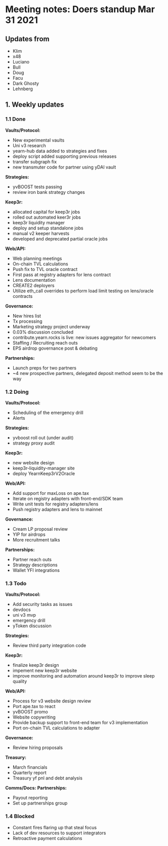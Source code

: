 # Meeting notes: Doers standup Mar 31 2021

## Updates from

- Klim
- x48
- Luciano
- Bull
- Doug
- Facu
- Dark Ghosty
- Lehnberg

## 1. Weekly updates

### 1.1 Done

**Vaults/Protocol:**

- New experimental vaults
- Uni v3 research
- yearn-hub data added to strategies and fixes
- deploy script added supporting previous releases
- transfer subgraph fix
- new transmuter code for partner using yDAI vault

**Strategies:**

- yvBOOST tests passing
- review iron bank strategy changes

**Keep3r:**

- allocated capital for keep3r jobs
- rolled out automated keer3r jobs
- keep3r liquidity manager
- deploy and setup standalone jobs
- manual v2 keeper harvests
- developed and deprecated partial oracle jobs

**Web/API:**

- Web planning meetings
- On-chain TVL calculations
- Push fix to TVL oracle contract
- First pass at registry adapters for lens contract
- Lens documentation
- CREATE2 deployers
- Utilize eth_call overrides to perform load limit testing on lens/oracle contracts

**Governance:**

- New hires list
- Tx processing
- Marketing strategy project underway
- 0.03% discussion concluded
- contribute.yearn.rocks is live: new issues aggregator for newcomers
- Staffing / Recruiting reach outs
- EPS airdrop governance post & debating

**Partnerships:**

- Launch preps for two partners
- ~4 new prospective partners, delegated deposit method seem to be the way

### 1.2 Doing

**Vaults/Protocol:**

- Scheduling of the emergency drill
- Alerts

**Strategies:**

- yvboost roll out (under audit)
- strategy proxy audit

**Keep3r:**

- new website design
- keep3r-liquidity-manager site
- deploy YearnKeep3rV2Oracle

**Web/API:**

- Add support for maxLoss on ape.tax
- Iterate on registry adapters with front-end/SDK team
- Write unit tests for registry adapters/lens
- Push registry adapters and lens to mainnet

**Governance:**

- Cream LP proposal review
- YIP for airdrops
- More recruitment talks

**Partnerships:**

- Partner reach outs
- Strategy descriptions
- Wallet YFI integrations

### 1.3 Todo

**Vaults/Protocol:**

- Add security tasks as issues
- devdocs
- uni v3 mvp
- emergency drill
- yToken discussion

**Strategies:**

- Review third party integration code

**Keep3r:**

- finalize keep3r design
- impement new keep3r website
- improve monitoring and automation around keep3r to improve sleep quality

**Web/API:**

- Process for v3 website design review
- Port ape.tax to react
- yvBOOST promo
- Website copywriting
- Provide backup support to front-end team for v3 implementation
- Port on-chain TVL calculations to adapter

**Governance:**

- Review hiring proposals

**Treasury:**

- March financials
- Quarterly report
- Treasury yf pnl and debt analysis

**Comms/Docs:**
**Partnerships:**

- Payout reporting
- Set up partnerships group

### 1.4 Blocked

- Constant fires flaring up that steal focus
- Lack of dev resources to support integrators
- Retroactive payment calculations
